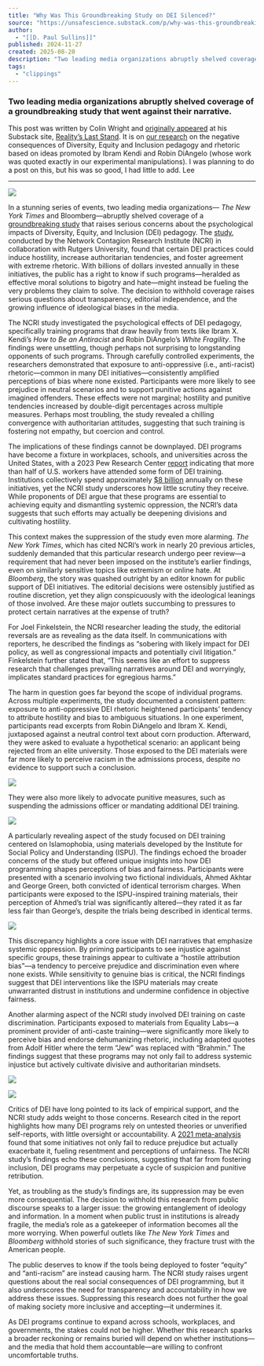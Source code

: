 ```yaml
---
title: "Why Was This Groundbreaking Study on DEI Silenced?"
source: "https://unsafescience.substack.com/p/why-was-this-groundbreaking-study"
author:
  - "[[D. Paul Sullins]]"
published: 2024-11-27
created: 2025-08-20
description: "Two leading media organizations abruptly shelved coverage of a groundbreaking study that went against their narrative."
tags:
  - "clippings"
---
```

### Two leading media organizations abruptly shelved coverage of a groundbreaking study that went against their narrative.

This post was written by Colin Wright and [originally appeared](https://www.realityslaststand.com/p/why-was-this-groundbreaking-study) at his Substack site, [Reality’s Last Stand](https://www.realityslaststand.com/). It is on [our research](https://networkcontagion.us/wp-content/uploads/Instructing-Animosity_11.13.24.pdf) on the negative consequences of Diversity, Equity and Inclusion pedagogy and rhetoric based on ideas promoted by Ibram Kendi and Robin DiAngelo (whose work was quoted exactly in our experimental manipulations). I was planning to do a post on this, but his was so good, I had little to add. Lee

---

![](https://substackcdn.com/image/fetch/$s_!Mb6w!,w_424,c_limit,f_webp,q_auto:good,fl_progressive:steep/https%3A%2F%2Fsubstack-post-media.s3.amazonaws.com%2Fpublic%2Fimages%2Fed8935ba-c6b9-4edd-9abe-2da29d8ad7fd_645x168.png)

In a stunning series of events, two leading media organizations— *The New York Times* and Bloomberg—abruptly shelved coverage of a [groundbreaking study](https://networkcontagion.us/wp-content/uploads/Instructing-Animosity_11.13.24.pdf) that raises serious concerns about the psychological impacts of Diversity, Equity, and Inclusion (DEI) pedagogy. The [study](https://networkcontagion.us/wp-content/uploads/Instructing-Animosity_11.13.24.pdf), conducted by the Network Contagion Research Institute (NCRI) in collaboration with Rutgers University, found that certain DEI practices could induce hostility, increase authoritarian tendencies, and foster agreement with extreme rhetoric. With billions of dollars invested annually in these initiatives, the public has a right to know if such programs—heralded as effective moral solutions to bigotry and hate—might instead be fueling the very problems they claim to solve. The decision to withhold coverage raises serious questions about transparency, editorial independence, and the growing influence of ideological biases in the media.

The NCRI study investigated the psychological effects of DEI pedagogy, specifically training programs that draw heavily from texts like Ibram X. Kendi’s *How to Be an Antiracist* and Robin DiAngelo’s *White Fragility*. The findings were unsettling, though perhaps not surprising to longstanding opponents of such programs. Through carefully controlled experiments, the researchers demonstrated that exposure to anti-oppressive (i.e., anti-racist) rhetoric—common in many DEI initiatives—consistently amplified perceptions of bias where none existed. Participants were more likely to see prejudice in neutral scenarios and to support punitive actions against imagined offenders. These effects were not marginal; hostility and punitive tendencies increased by double-digit percentages across multiple measures. Perhaps most troubling, the study revealed a chilling convergence with authoritarian attitudes, suggesting that such training is fostering not empathy, but coercion and control.

The implications of these findings cannot be downplayed. DEI programs have become a fixture in workplaces, schools, and universities across the United States, with a 2023 Pew Research Center [report](https://www.pewresearch.org/social-trends/2023/05/17/diversity-equity-and-inclusion-in-the-workplace/) indicating that more than half of U.S. workers have attended some form of DEI training. Institutions collectively spend approximately [$8 billion](https://www.mckinsey.com/featured-insights/gender-equality/focusing-on-what-works-for-workplace-diversity) annually on these initiatives, yet the NCRI study underscores how little scrutiny they receive. While proponents of DEI argue that these programs are essential to achieving equity and dismantling systemic oppression, the NCRI’s data suggests that such efforts may actually be deepening divisions and cultivating hostility.

This context makes the suppression of the study even more alarming. *The New York Times*, which has cited NCRI’s work in nearly 20 previous articles, suddenly demanded that this particular research undergo peer review—a requirement that had never been imposed on the institute’s earlier findings, even on similarly sensitive topics like extremism or online hate. At *Bloomberg*, the story was quashed outright by an editor known for public support of DEI initiatives. The editorial decisions were ostensibly justified as routine discretion, yet they align conspicuously with the ideological leanings of those involved. Are these major outlets succumbing to pressures to protect certain narratives at the expense of truth?

For Joel Finkelstein, the NCRI researcher leading the study, the editorial reversals are as revealing as the data itself. In communications with reporters, he described the findings as “sobering with likely impact for DEI policy, as well as congressional impacts and potentially civil litigation.” Finkelstein further stated that, “This seems like an effort to suppress research that challenges prevailing narratives around DEI and worryingly, implicates standard practices for egregious harms.”

The harm in question goes far beyond the scope of individual programs. Across multiple experiments, the study documented a consistent pattern: exposure to anti-oppressive DEI rhetoric heightened participants’ tendency to attribute hostility and bias to ambiguous situations. In one experiment, participants read excerpts from Robin DiAngelo and Ibram X. Kendi, juxtaposed against a neutral control text about corn production. Afterward, they were asked to evaluate a hypothetical scenario: an applicant being rejected from an elite university. Those exposed to the DEI materials were far more likely to perceive racism in the admissions process, despite no evidence to support such a conclusion.

![](https://substackcdn.com/image/fetch/$s_!CMW8!,w_424,c_limit,f_webp,q_auto:good,fl_progressive:steep/https%3A%2F%2Fsubstack-post-media.s3.amazonaws.com%2Fpublic%2Fimages%2F27819349-5786-4d43-a563-dcf45c4a73e0_1382x806.png)

They were also more likely to advocate punitive measures, such as suspending the admissions officer or mandating additional DEI training.

![](https://substackcdn.com/image/fetch/$s_!BTZI!,w_424,c_limit,f_webp,q_auto:good,fl_progressive:steep/https%3A%2F%2Fsubstack-post-media.s3.amazonaws.com%2Fpublic%2Fimages%2F83297a8f-b60a-456c-9b1a-4a633b5b9729_1406x800.png)

A particularly revealing aspect of the study focused on DEI training centered on Islamophobia, using materials developed by the Institute for Social Policy and Understanding (ISPU). The findings echoed the broader concerns of the study but offered unique insights into how DEI programming shapes perceptions of bias and fairness. Participants were presented with a scenario involving two fictional individuals, Ahmed Akhtar and George Green, both convicted of identical terrorism charges. When participants were exposed to the ISPU-inspired training materials, their perception of Ahmed’s trial was significantly altered—they rated it as far less fair than George’s, despite the trials being described in identical terms.

![](https://substackcdn.com/image/fetch/$s_!n7JF!,w_424,c_limit,f_webp,q_auto:good,fl_progressive:steep/https%3A%2F%2Fsubstack-post-media.s3.amazonaws.com%2Fpublic%2Fimages%2F949a9355-6141-4d13-a5a6-8b19d518b4a7_1244x932.png)

This discrepancy highlights a core issue with DEI narratives that emphasize systemic oppression. By priming participants to see injustice against specific groups, these trainings appear to cultivate a “hostile attribution bias”—a tendency to perceive prejudice and discrimination even where none exists. While sensitivity to genuine bias is critical, the NCRI findings suggest that DEI interventions like the ISPU materials may create unwarranted distrust in institutions and undermine confidence in objective fairness.

Another alarming aspect of the NCRI study involved DEI training on caste discrimination. Participants exposed to materials from Equality Labs—a prominent provider of anti-caste training—were significantly more likely to perceive bias and endorse dehumanizing rhetoric, including adapted quotes from Adolf Hitler where the term “Jew” was replaced with “Brahmin.” The findings suggest that these programs may not only fail to address systemic injustice but actively cultivate divisive and authoritarian mindsets.

![](https://substackcdn.com/image/fetch/$s_!Lx8H!,w_424,c_limit,f_webp,q_auto:good,fl_progressive:steep/https%3A%2F%2Fsubstack-post-media.s3.amazonaws.com%2Fpublic%2Fimages%2F2506fe35-ce70-4990-a8c3-6f15ff8f13aa_1246x802.png)

![](https://substackcdn.com/image/fetch/$s_!yJBh!,w_424,c_limit,f_webp,q_auto:good,fl_progressive:steep/https%3A%2F%2Fsubstack-post-media.s3.amazonaws.com%2Fpublic%2Fimages%2F11d0fa95-e903-4c3c-9506-bca5221647ab_1244x920.png)

Critics of DEI have long pointed to its lack of empirical support, and the NCRI study adds weight to those concerns. Research cited in the report highlights how many DEI programs rely on untested theories or unverified self-reports, with little oversight or accountability. A [2021 meta-analysis](https://www.annualreviews.org/content/journals/10.1146/annurev-psych-071620-030619;jsessionid=_JkF8gMZpzs5Gelx0WZkpOJA8EzwR5tqNlvEmbLD.annurevlive-10-241-10-100) found that some initiatives not only fail to reduce prejudice but actually exacerbate it, fueling resentment and perceptions of unfairness. The NCRI study’s findings echo these conclusions, suggesting that far from fostering inclusion, DEI programs may perpetuate a cycle of suspicion and punitive retribution.

Yet, as troubling as the study’s findings are, its suppression may be even more consequential. The decision to withhold this research from public discourse speaks to a larger issue: the growing entanglement of ideology and information. In a moment when public trust in institutions is already fragile, the media’s role as a gatekeeper of information becomes all the more worrying. When powerful outlets like *The New York Times* and *Bloomberg* withhold stories of such significance, they fracture trust with the American people.

The public deserves to know if the tools being deployed to foster “equity” and “anti-racism” are instead causing harm. The NCRI study raises urgent questions about the real social consequences of DEI programming, but it also underscores the need for transparency and accountability in how we address these issues. Suppressing this research does not further the goal of making society more inclusive and accepting—it undermines it.

As DEI programs continue to expand across schools, workplaces, and governments, the stakes could not be higher. Whether this research sparks a broader reckoning or remains buried will depend on whether institutions—and the media that hold them accountable—are willing to confront uncomfortable truths.